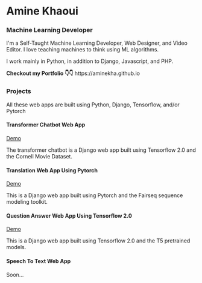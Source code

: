 <h1>Amine Khaoui</h1>
<h3>Machine Learning Developer</h3>
<p>I'm a Self-Taught Machine Learning Developer, Web Designer, and Video Editor. I love teaching machines to think using ML algorithms.</p>
<p>I work mainly in Python, in addition to Django, Javascript, and PHP.</p>
<b>Checkout my Portfolio 👇👇</b>
https://aminekha.github.io

<h3>Projects</h3>
<p>All these web apps are built using Python, Django, Tensorflow, and/or Pytorch</p>

<h4>Transformer Chatbot Web App</h4>
<a href="#">Demo</a>
<p>The transformer chatbot is a Django web app built using Tensorflow 2.0 and the Cornell Movie Dataset.</p>

<h4>Translation Web App Using Pytorch</h4>
<a href="#">Demo</a>
<p>This is a Django web app built using Pytorch and the Fairseq sequence modeling toolkit.</p>

<h4>Question Answer Web App Using Tensorflow 2.0</h4>
<a href="#">Demo</a>
<p>This is a Django web app built using Tensorflow 2.0 and the T5 pretrained models.</p>

<h4>Speech To Text Web App</h4>
Soon...
